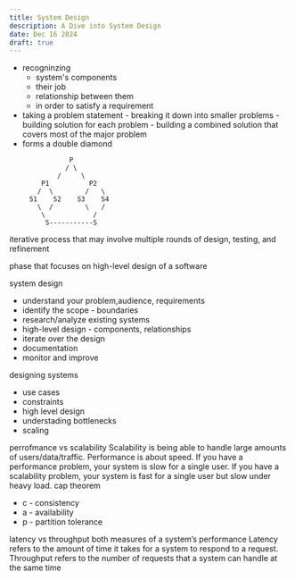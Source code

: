 ```yaml
---
title: System Design
description: A Dive into System Design
date: Dec 16 2024
draft: true
---
```

- recogninzing
	- system's components
	- their job
	- relationship between them
	- in order to satisfy a requirement
- taking a problem statement - breaking it down into smaller problems - building solution for each problem - building a combined solution that covers most of the major problem
- forms a double diamond 
```
               P
              / \
            /     \
        P1          P2
       /  \        /   \
     S1    S2    S3    S4
       \  /        \   /
        \            /
         S-----------S
```

iterative process that may involve multiple rounds of design, testing, and refinement

phase that focuses on high-level design of a software

system design
- understand your problem,audience, requirements
- identify the scope - boundaries
- research/analyze existing systems
- high-level design - components, relationships
- iterate over the design
- documentation
- monitor and improve

designing systems
-  use cases
- constraints
- high level design
- understading bottlenecks
- scaling

perrofmance vs scalability
Scalability is being able to handle large amounts of users/data/traffic. Performance is about speed.
 If you have a performance problem, your system is slow for a single user.
If you have a scalability problem, your system is fast for a single user but slow under heavy load.
cap theorem
- c - consistency
- a - availability
- p - partition tolerance

latency vs throughput
both measures of a system’s performance
Latency refers to the amount of time it takes for a system to respond to a request. Throughput refers to the number of requests that a system can handle at the same time